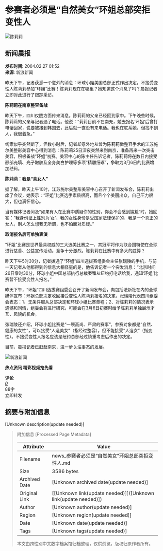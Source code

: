 # 参赛者必须是“自然美女”环姐总部突拒变性人

![陈莉莉](//n.sinaimg.cn/sinacn/20170516/1212-fyfeutq0813373.jpg)

## 新闻晨报

**发布时间**: 2004.02.27 01:52  
**来源**: 新浪新闻

昨天下午，记者获悉一个意外的消息：环球小姐美国总部正式作出决定，不接受变性人陈莉莉参加“环姐”比赛！陈莉莉现在在哪里？她知道这个消息了吗？晨报记者立即对此进行了跟踪采访。

**陈莉莉在南京整容备战**

昨天下午，四川仪陇方面传来消息，陈莉莉的父亲已经回到家中。下午晚些时候，陈莉莉的父亲与记者通了电话。他说：“莉莉目前不在南充，她去报名‘环姐’后曾打电话回家，说要被接到韩国去，此后就一直没有来电话。我也在联系她，但找不到人，我很着急。”

线索似乎突然断了，但数小时后，记者却意外地从曾为陈莉莉做整容手术的江苏施尔美整形美容中心得到消息：陈莉莉25日深夜突然来到南京，准备再来一次突击美容，积极备战“环姐”初赛。美容中心的陈主任告诉记者，陈莉莉将在数日内接受颞部充填、光子嫩肤及全身美白护理等多项“精雕细琢”，争取为3月6日的比赛增加砝码。

**陈莉莉：我是“真女人”**

据了解，昨天上午10时，江苏施尔美整形美容中心召开了新闻发布会，陈莉莉出席了会议，她表示：“环姐”比赛选手素质很高，而且个个美丽出众，自己压力很大，但也满怀信心。

当有媒体记者问及“如果有人在比赛中质疑你的性别，你会不会感到尴尬”时，她回答：“我身份证上性别为‘女’，我的女性身份是受国家法律保护的，我是一个真正的女人，别人怎么想我无所谓，也不怕面对质疑。”

**取消报名后可单独表演**

“环姐”比赛是世界最具权威的三大选美比赛之一，其冠军将作为联合国特使在全球进行慈善、公益宣传活动，竞争十分激烈。陈莉莉在比赛中有多大的胜算？

昨天下午5时30分，记者拨通了“环姐”四川选拔赛组委会主任张瑞陵的手机，与前一天记者从他那得到的信息大相径庭的是，他告诉记者一个突发消息：“北京时间26日零时30分，环球小姐中国总部执行总裁秦臻从纽约打电话给我，通知‘环姐’比赛暂不接受变性人报名。”

昨天下午，“环姐”四川选拔赛组委会召开了新闻发布会，向包括法新社在内的全球媒体宣布：环姐总部决定收回接受变性人陈莉莉报名的决定。张瑞陵代表四川组委会表态：1、无条件服从总部决定和环球小姐比赛章程；2、对陈莉莉的情况表示遗憾和同情，组委会将进行研究，可能会在3月6日初赛时给予陈莉莉单独展示才艺、风貌的机会。

张瑞陵还介绍，环球小姐比赛是“一项高尚、严肃的赛事”，参赛对象都是“自然、健康的女性”，可以接受“人造美女”（指经过整容），但不能接受“人造女”（指变性）。不接受变性人报名应该是纽约总部经过慎重考虑后作出的决定。

目前，晨报记者已赶赴南京，进一步关注事态的发展。

![新浪新闻](https://n.sinaimg.cn/default/80905340/20200331/sinalogo.png)

**热点资讯 精彩视频抢先看** 

**评论**  
[_0_](https://cmnt.sina.cn/index?product=comos&index=kkntiak9638355&tj_ch=news&is_clear=0)  
88字  
立即转发

## 摘要与附加信息

<!-- tcd_abstract -->
[Unknown description(update needed)]
<!-- tcd_abstract_end -->

> 附加信息 [Processed Page Metadata]
>
> | Attribute       | Value                                  |
> |-----------------|----------------------------------------|
> | Filename        | news_参赛者必须是“自然美女”环姐总部突拒变性人.md                             |
> | Size            | 3586 bytes                           |
> | Archived Date   | [Unknown archived date(update needed)]                             |
> | Original Link   | [[Unknown link(update needed)]]([Unknown link(update needed)])                       |
> | Author          | [Unknown author(update needed)]                               |
> | Region          | [Unknown region(update needed)]                               |
> | Date            | [Unknown date(update needed)]                                 |
> | Tags            | [Unknown tags(update needed)]                                 |
>
> 本文由跨性别中文数字档案馆归档整理，仅供浏览。版权归原作者所有。
>